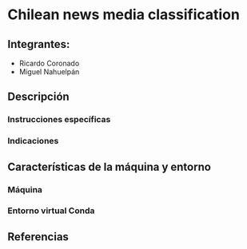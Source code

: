 # Chilean news media classification

## Integrantes:

- Ricardo Coronado
- Miguel Nahuelpán

## Descripción

### Instrucciones específicas
### Indicaciones 

## Características de la máquina y entorno

### Máquina
### Entorno virtual Conda

## Referencias
